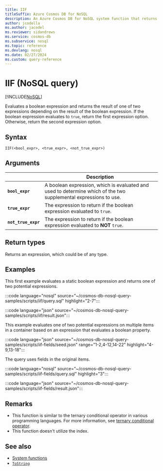 ```yaml
---
title: IIF
titleSuffix: Azure Cosmos DB for NoSQL
description: An Azure Cosmos DB for NoSQL system function that returns one of two expressions based on a boolean expression input.
author: jcodella
ms.author: jacodel
ms.reviewer: sidandrews
ms.service: cosmos-db
ms.subservice: nosql
ms.topic: reference
ms.devlang: nosql
ms.date: 02/27/2024
ms.custom: query-reference
---
```


# IIF (NoSQL query)

[!INCLUDE[NoSQL](../../includes/appliesto-nosql.md)]

Evaluates a boolean expression and returns the result of one of two expressions depending on the result of the boolean expression. If the boolean expression evaluates to `true`, return the first expression option. Otherwise, return the second expression option.

## Syntax

```nosql
IIF(<bool_expr>, <true_expr>, <not_true_expr>)
```

## Arguments

| | Description |
| --- | --- |
| **`bool_expr`** | A boolean expression, which is evaluated and used to determine which of the two supplemental expressions to use. |
| **`true_expr`** | The expression to return if the boolean expression evaluated to `true`. |
| **`not_true_expr`** | The expression to return if the boolean expression evaluated to **NOT** `true`. |

## Return types

Returns an expression, which could be of any type.

## Examples

This first example evaluates a static boolean expression and returns one of two potential expressions.

:::code language="nosql" source="~/cosmos-db-nosql-query-samples/scripts/iif/query.sql" highlight="2-7":::  

:::code language="json" source="~/cosmos-db-nosql-query-samples/scripts/iif/result.json":::

This example evaluates one of two potential expressions on multiple items in a container based on an expression that evaluates a boolean property.

:::code language="json" source="~/cosmos-db-nosql-query-samples/scripts/iif-fields/seed.json" range="1-2,4-12,14-22" highlight="4-9,13-18":::

The query uses fields in the original items.

:::code language="nosql" source="~/cosmos-db-nosql-query-samples/scripts/iif-fields/query.sql" highlight="3":::  

:::code language="json" source="~/cosmos-db-nosql-query-samples/scripts/iif-fields/result.json":::

## Remarks

- This function is similar to the ternary conditional operator in various programming languages. For more information, see [ternary conditional operator](https://wikipedia.org/wiki/ternary_conditional_operator).
- This function doesn't utilize the index.

## See also

- [System functions](system-functions.yml)
- [`ToString`](tostring.md)

